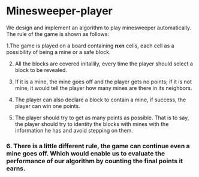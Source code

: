 # Minesweeper-player
We design and implement an algorithm to play minesweeper automatically. The rule of the game is shown as follows:  

1.The game is played on a board containing **nxn** cells, each cell as a possibility of being a mine or a safe block.  

2. All the blocks are covered initallily, every time the player should select a block to be revealed.  
 
3. If it is a mine, the mine goes off and the player gets no points; if it is not mine, it would tell the player how many mines are there in its neighbors.  

4. The player can also declare a block to contain a mine, if success, the player can win one points.  
 
5. The player should try to get as many points as possible. That is to say, the player should try to identity the blocks with mines with the information he has and avoid stepping on them.
### 6. There is a little different rule, the game can continue even a mine goes off. Which would enable us to evaluate the performance of our algorithm by counting the final points it earns. 
